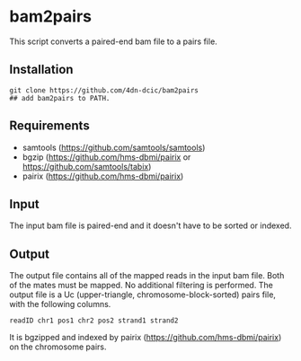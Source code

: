 # bam2pairs

This script converts a paired-end bam file to a pairs file.


## Installation
```
git clone https://github.com/4dn-dcic/bam2pairs
## add bam2pairs to PATH.
```

## Requirements
* samtools (https://github.com/samtools/samtools)
* bgzip (https://github.com/hms-dbmi/pairix or https://github.com/samtools/tabix)
* pairix (https://github.com/hms-dbmi/pairix)


## Input
The input bam file is paired-end and it doesn't have to be sorted or indexed.


## Output
The output file contains all of the mapped reads in the input bam file. Both of the mates must be mapped. No additional filtering is performed.
The output file is a Uc (upper-triangle, chromosome-block-sorted) pairs file, with the following columns.
```
readID chr1 pos1 chr2 pos2 strand1 strand2
```
It is bgzipped and indexed by pairix (https://github.com/hms-dbmi/pairix) on the chromosome pairs.

